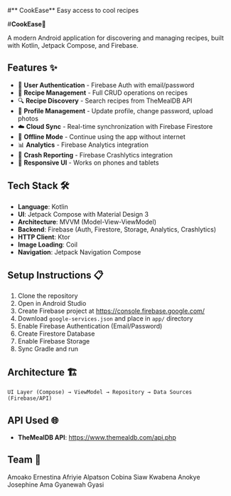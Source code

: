 #** CookEase**
Easy access to cool recipes


#**CookEase**🍳

A modern Android application for discovering and managing recipes, built with Kotlin, Jetpack Compose, and Firebase.

## Features ✨

- 🔐 **User Authentication** - Firebase Auth with email/password
- 📝 **Recipe Management** - Full CRUD operations on recipes
- 🔍 **Recipe Discovery** - Search recipes from TheMealDB API
- 👤 **Profile Management** - Update profile, change password, upload photos
- ☁️ **Cloud Sync** - Real-time synchronization with Firebase Firestore
- 📴 **Offline Mode** - Continue using the app without internet
- 📊 **Analytics** - Firebase Analytics integration
- 🐛 **Crash Reporting** - Firebase Crashlytics integration
- 📱 **Responsive UI** - Works on phones and tablets

## Tech Stack 🛠️

- **Language**: Kotlin
- **UI**: Jetpack Compose with Material Design 3
- **Architecture**: MVVM (Model-View-ViewModel)
- **Backend**: Firebase (Auth, Firestore, Storage, Analytics, Crashlytics)
- **HTTP Client**: Ktor
- **Image Loading**: Coil
- **Navigation**: Jetpack Navigation Compose

## Setup Instructions 📋

1. Clone the repository
2. Open in Android Studio
3. Create Firebase project at https://console.firebase.google.com/
4. Download `google-services.json` and place in `app/` directory
5. Enable Firebase Authentication (Email/Password)
6. Create Firestore Database
7. Enable Firebase Storage
8. Sync Gradle and run

## Architecture 🏗️

```
UI Layer (Compose) → ViewModel → Repository → Data Sources (Firebase/API)
```

## API Used 🌐

- **TheMealDB API**: https://www.themealdb.com/api.php


## Team 👥
Amoako Ernestina Afriyie
Alpatson Cobina Siaw
Kwabena Anokye
Josephine Ama Gyanewah Gyasi

